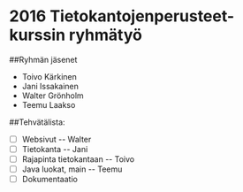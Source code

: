 
# 2016 Tietokantojenperusteet- kurssin ryhmätyö

##Ryhmän jäsenet

- Toivo Kärkinen
- Jani Issakainen
- Walter Grönholm
- Teemu Laakso


##Tehvätälista:

- [ ] Websivut -- Walter
- [ ] Tietokanta -- Jani
- [ ] Rajapinta tietokantaan -- Toivo
- [ ] Java luokat, main -- Teemu
- [ ] Dokumentaatio
